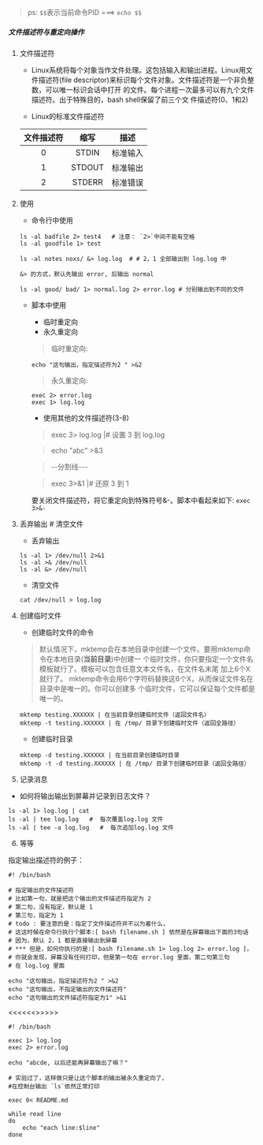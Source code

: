 > ps: `$$`表示当前命令PID ===> `echo $$`

##### 文件描述符与重定向操作

1. 文件描述符

	* Linux系统将每个对象当作文件处理。这包括输入和输出进程。Linux用文件描述符(file descriptor)来标识每个文件对象。文件描述符是一个非负整数，可以唯一标识会话中打开 的文件。每个进程一次最多可以有九个文件描述符。出于特殊目的，bash shell保留了前三个文 件描述符(0、1和2)	

	* Linux的标准文件描述符
	
	|文件描述符  | 缩写  |	 描述    |
	| :-----:    | :---: | :----:  | 
	|   0      | STDIN | 标准输入 |
	|   1      | STDOUT| 标准输出 |
	|   2      | STDERR| 标准错误 |
	
	
2. 使用
	* 命令行中使用

	```
	ls -al badfile 2> test4   # 注意： `2>`中间不能有空格
	ls -al goodfile 1> test
	
	ls -al notes noxs/ &> log.log  # # 2，1 全部输出到 log.log 中
	
	&> 的方式，默认先输出 error, 后输出 normal
	
	ls -al good/ bad/ 1> normal.log 2> error.log # 分别输出到不同的文件
	```
	* 脚本中使用
		* 临时重定向
		* 永久重定向

		> 临时重定向:
		```
		echo "这句输出，指定描述符为2 " >&2
		``` 	
		> 永久重定向:
		```
		exec 2> error.log
		exec 1> log.log
		```
		
		* 使用其他的文件描述符(3-8)
		
		> exec 3> log.log  |# 设置 3 到 log.log
		
		> echo "abc" >&3
		
		> --分割线---
		
		> exec 3>&1  |# 还原 3 到 1
		
		要关闭文件描述符，将它重定向到特殊符号&-。脚本中看起来如下: `exec 3>&-`
				
3. 丢弃输出 # 清空文件
	* 丢弃输出
	
	```
	ls -al 1> /dev/null 2>&1
	ls -al >& /dev/null
	ls -al &> /dev/null
	```
	* 清空文件
	
	```
	cat /dev/null > log.log
	```
4. 创建临时文件
	* 创建临时文件的命令
	
	> 默认情况下，mktemp会在本地目录中创建一个文件。要用mktemp命令在本地目录(**当前目录**)中创建一 个临时文件，你只要指定一个文件名模板就行了。模板可以包含任意文本文件名，在文件名末尾 加上6个X就行了。
	mktemp命令会用6个字符码替换这6个X，从而保证文件名在目录中是唯一的。你可以创建多 个临时文件，它可以保证每个文件都是唯一的。
	
	```
	mktemp testing.XXXXXX | 在当前目录创建临时文件（返回文件名）
	mktemp -t testing.XXXXXX | 在 /tmp/ 目录下创建临时文件（返回全路径）
	```
	* 创建临时目录
	
	```
	mktemp -d testing.XXXXXX | 在当前目录创建临时目录
	mktemp -t -d testing.XXXXXX | 在 /tmp/ 目录下创建临时目录（返回全路径）
	```
5. 记录消息
 * 如何将输出输出到屏幕并记录到日志文件？
 ```
 ls -al 1> log.log | cat
 ls -al | tee log.log   #  每次覆盖log.log 文件
 ls -al | tee -a log.log   #  每次追加log.log 文件
 ```
6. 等等




指定输出描述符的例子：

```
#! /bin/bash

# 指定输出的文件描述符
# 比如第一句，就是把这个输出的文件描述符指定为 2
# 第二句，没有指定，默认是 1
# 第三句，指定为 1
# todo : 要注意的是：指定了文件描述符并不以为着什么，
# 这这时候在命令行执行个脚本:[ bash filename.sh ] 依然是在屏幕输出下面的3句话
# 因为，默认 2，1 都是直接输出到屏幕
# *** 但是，如何你执行的是:[ bash filename.sh 1> log.log 2> error.log ]，
# 你就会发现，屏幕没有任何打印，但是第一句在 error.log 里面，第二句第三句
# 在 log.log 里面

echo "这句输出，指定描述符为2 " >&2
echo "这句输出，不指定输出的文件描述符"
echo "这句输出的文件描述符指定为1" >&1

```

<<<<<<>>>>>

```
#! /bin/bash

exec 1> log.log
exec 2> error.log

echo "abcde, 以后还能再屏幕输出了嘛？"

# 实验过了，这样做只是让这个脚本的输出被永久重定向了，
#在控制台输出 `ls`依然正常打印

exec 0< README.md

while read line
do
    echo "each line:$line"
done

```

